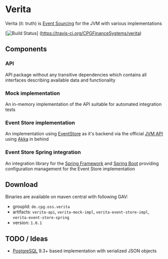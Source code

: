 # Verita
Verita (it: truth) is [Event Sourcing](https://msdn.microsoft.com/en-us/library/dn589792.aspx) for the JVM with
various implementations

[![Build Status](https://api.travis-ci.org/CPGFinanceSystems/verita.svg?branch=master)]
(https://travis-ci.org/CPGFinanceSystems/verita)

## Components

### API

API package without any transitive dependencies which contains all interfaces describing available data and functionality

### Mock implementation

An in-memory implementation of the API suitable for automated integration tests

### Event Store implementation

An implementation using [EventStore](https://www.geteventstore.com) as it's backend via the official
[JVM API](https://github.com/EventStore/EventStore.JVM) using [Akka](http://www.akka.io) in behind

### Event Store Spring integration

An integration library for the [Spring Framework](http://www.spring.io) and [Spring Boot](http://projects.spring.io/spring-boot)
providing configuration management for the Event Store implementation

## Download

Binaries are available on maven central with following GAV:

- groupId: `de.cpg.oss.verita`
- artifacts: `verita-api`, `verita-mock-impl`, `verita-event-store-impl`, `verita-event-store-spring`
- version: `1.0.1`

## TODO / Ideas

* [PostgreSQL](http://www.postgresql.org) 9.3+ based implementation with serialized JSON objects
